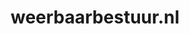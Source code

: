 ---
layout: post
title:  "weerbaarbestuur.nl"
internal_url:  "/data/weerbaarbestuur.nl.html"
categories: dutchgov
---
